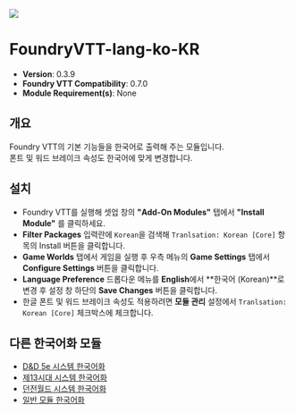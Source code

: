 ![](https://img.shields.io/badge/Foundry-v0.7.0-informational)

# FoundryVTT-lang-ko-KR

* **Version**: 0.3.9
* **Foundry VTT Compatibility**: 0.7.0
* **Module Requirement(s)**: None

## 개요

Foundry VTT의 기본 기능들을 한국어로 출력해 주는 모듈입니다.  
폰트 및 워드 브레이크 속성도 한국어에 맞게 변경합니다.

## 설치

* Foundry VTT를 실행해 셋업 창의 **"Add-On Modules"** 탭에서 **"Install Module"** 를 클릭하세요.
* **Filter Packages** 입력란에 `Korean`을 검색해 `Tranlsation: Korean [Core]` 항목의 Install 버튼을 클릭합니다.
* **Game Worlds** 탭에서 게임을 실행 후 우측 메뉴의 **Game Settings** 탭에서 **Configure Settings** 버튼을 클릭합니다.
* **Language Preference** 드롭다운 메뉴를 **English**에서 **한국어 (Korean)**로 변경 후 설정 창 하단의 **Save Changes** 버튼을 클릭합니다.
* 한글 폰트 및 워드 브레이크 속성도 적용하려면 **모듈 관리** 설정에서 `Tranlsation: Korean [Core]` 체크박스에 체크합니다.

## 다른 한국어화 모듈

* [D&D 5e 시스템 한국어화](https://github.com/ShoyuVanilla/FoundryVTT-dnd5e-lang-ko-KR)
* [제13시대 시스템 한국어화](https://github.com/MaronKB/13thagekr)
* [던전월드 시스템 한국어화](https://github.com/ShoyuVanilla/FoundryVTT-DungeonWorld-ko-KR)
* [일반 모듈 한국어화](https://github.com/ShoyuVanilla/FoundryVTT-modules2ko)
